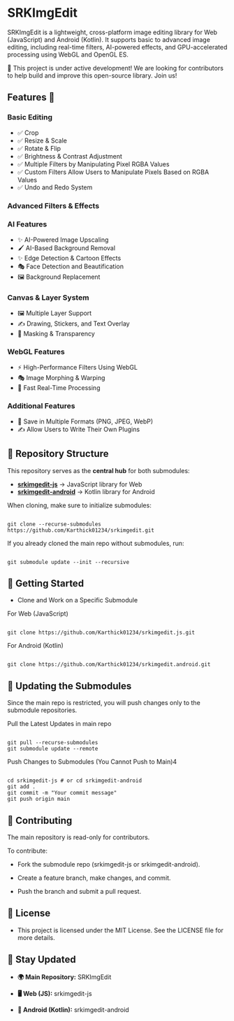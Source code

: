# SRKImgEdit

SRKImgEdit is a lightweight, cross-platform image editing library for Web (JavaScript) and Android (Kotlin). It supports basic to advanced image editing, including real-time filters, AI-powered effects, and GPU-accelerated processing using WebGL and OpenGL ES.

🚧 This project is under active development! We are looking for contributors to help build and improve this open-source library. Join us!

## Features 🚀

### **Basic Editing**

- ✅ Crop
- ✅ Resize & Scale
- ✅ Rotate & Flip
- ✅ Brightness & Contrast Adjustment
- ✅ Multiple Filters by Manipulating Pixel RGBA Values
- ✅ Custom Filters Allow Users to Manipulate Pixels Based on RGBA Values
- ✅ Undo and Redo System

### **Advanced Filters & Effects**

### **AI Features**

- ✨ AI-Powered Image Upscaling
- 🖌️ AI-Based Background Removal
- ✨ Edge Detection & Cartoon Effects
- 🎭 Face Detection and Beautification
- 🖼️ Background Replacement

### **Canvas & Layer System**

- 🖼️ Multiple Layer Support
- ✍️ Drawing, Stickers, and Text Overlay
- 📌 Masking & Transparency

### **WebGL Features**

- ⚡ High-Performance Filters Using WebGL
- 🎭 Image Morphing & Warping
- 🚀 Fast Real-Time Processing

### **Additional Features**

- 📸 Save in Multiple Formats (PNG, JPEG, WebP)
- ✍️ Allow Users to Write Their Own Plugins

## 📌 Repository Structure

This repository serves as the **central hub** for both submodules:

- **[srkimgedit-js](https://github.com/Karthick01234/srkimgedit.js)** → JavaScript library for Web
- **[srkimgedit-android](https://github.com/Karthick01234/srkimgedit.android)** → Kotlin library for Android

When cloning, make sure to initialize submodules:

```

git clone --recurse-submodules https://github.com/Karthick01234/srkimgedit.git

```

If you already cloned the main repo without submodules, run:

```

git submodule update --init --recursive

```

## 🚀 Getting Started

- Clone and Work on a Specific Submodule

For Web (JavaScript)

```

git clone https://github.com/Karthick01234/srkimgedit.js.git

```

For Android (Kotlin)

```

git clone https://github.com/Karthick01234/srkimgedit.android.git

```

## 🔄 Updating the Submodules

Since the main repo is restricted, you will push changes only to the submodule repositories.

Pull the Latest Updates in main repo

```

git pull --recurse-submodules
git submodule update --remote

```

Push Changes to Submodules (You Cannot Push to Main)4

```

cd srkimgedit-js # or cd srkimgedit-android
git add .
git commit -m "Your commit message"
git push origin main

```

## 🤝 Contributing

The main repository is read-only for contributors.

To contribute:

- Fork the submodule repo (srkimgedit-js or srkimgedit-android).

- Create a feature branch, make changes, and commit.

- Push the branch and submit a pull request.

## 📜 License

- This project is licensed under the MIT License. See the LICENSE file for more details.

## 📢 Stay Updated

- **🌍 Main Repository:** SRKImgEdit

- **🖥️ Web (JS):** srkimgedit-js

- **📱 Android (Kotlin):** srkimgedit-android
